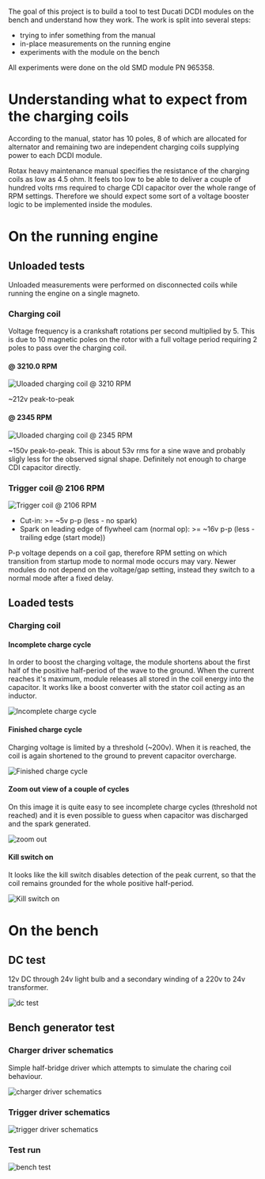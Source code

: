 The goal of this project is to build a tool to test Ducati DCDI modules on the bench and understand how they work.
The work is split into several steps:
 - trying to infer something from the manual
 - in-place measurements on the running engine
 - experiments with the module on the bench

All experiments were done on the old SMD module PN 965358.

# Understanding what to expect from the charging coils

According to the manual, stator has 10 poles, 8 of which are allocated for alternator and remaining two are independent charging coils supplying power to each DCDI module.

Rotax heavy maintenance manual specifies the resistance of the charging coils as low as 4.5 ohm. It feels too low to be able to deliver a couple of hundred volts rms required to charge CDI capacitor over the whole range of RPM settings. Therefore we should expect some sort of a voltage booster logic to be implemented inside the modules.

# On the running engine

## Unloaded tests

Unloaded measurements were performed on disconnected coils while running the engine on a single magneto.

### Charging coil

Voltage frequency is a crankshaft rotations per second multiplied by 5.
This is due to 10 magnetic poles on the rotor with a full voltage period requiring 2 poles to pass over the charging coil.

#### @ 3210.0 RPM

![Uloaded charging coil @ 3210 RPM](assets/charge-coil/unloaded/unloaded.png)

~212v peak-to-peak

#### @ 2345 RPM

![Uloaded charging coil @ 2345 RPM](assets/charge-coil/unloaded/unloaded-2.png)

~150v peak-to-peak. This is about 53v rms for a sine wave and probably sligly less for the observed signal shape. Definitely not enough to charge CDI capacitor directly.

### Trigger coil @ 2106 RPM

![Trigger coil @ 2106 RPM](assets/trigger-coil/unloaded.png)

- Cut-in: >= ~5v p-p (less - no spark)
- Spark on leading edge of flywheel cam (normal op): >= ~16v p-p (less - trailing edge (start mode))

P-p voltage depends on a coil gap, therefore RPM setting on which transition from startup mode to normal mode occurs may vary. 
Newer modules do not depend on the voltage/gap setting, instead they switch to a normal mode after a fixed delay.

## Loaded tests

### Charging coil

#### Incomplete charge cycle

In order to boost the charging voltage, the module shortens about the first half of the positive half-period of the wave to the ground. When the current reaches it's maximum, module releases all stored in the coil energy into the capacitor. It works like a boost converter with the stator coil acting as an inductor.

![Incomplete charge cycle](assets/charge-coil/loaded/loaded-incomplete-charge.png)

#### Finished charge cycle

Charging voltage is limited by a threshold (~200v). When it is reached, the coil is again shortened to the ground to prevent capacitor overcharge.

![Finished charge cycle](assets/charge-coil/loaded/loaded-complete-charge.png)

#### Zoom out view of a couple of cycles

On this image it is quite easy to see incomplete charge cycles (threshold not reached) and it is even possible to guess when capacitor was discharged and the spark generated.

![zoom out](assets/charge-coil/loaded/loaded-zoom-out.png)


#### Kill switch on

It looks like the kill switch disables detection of the peak current, so that the coil remains grounded for the whole positive half-period.  

![Kill switch on](assets/charge-coil/loaded/loaded-kill-switch-on.png)


# On the bench

## DC test

12v DC through 24v light bulb and a secondary winding of a 220v to 24v transformer.

![dc test](assets/charge-coil/experiments/attempt-12v-test-coil.png)

## Bench generator test

### Charger driver schematics

Simple half-bridge driver which attempts to simulate the charing coil behaviour.

![charger driver schematics](assets/charge-coil/experiments/driver-schematics.png)

### Trigger driver schematics

![trigger driver schematics](assets/trigger-coil/driver-schematics.png)

### Test run

![bench test](assets/charge-coil/experiments/stand-supply.png)

